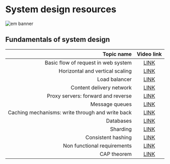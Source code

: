 # System design resources
![em banner](https://github.com/user-attachments/assets/e25cad4d-a31a-4924-acb9-01b2e9e22616)
## Fundamentals of system design 
|Topic name|Video link|
|---------:|:--------:|
|Basic flow of request in web system|[LINK](https://youtu.be/xuj62aOZLnE)|
|Horizontal and vertical scaling|[LINK](https://youtu.be/GZz-kApdhhg)|
|Load balancer|[LINK](https://youtu.be/4048SaWKM5s)|
|Content delivery network|[LINK](https://youtu.be/ivye3sieDbU)|
|Proxy servers: forward and reverse|[LINK](https://youtu.be/lyEpPkhK-5A)|
|Message queues|[LINK](https://youtu.be/XIzmkf6wGxs)|
|Caching mechanisms: write through and write back|[LINK](https://youtu.be/70Bbsh_vNMA)|
|Databases|[LINK](https://youtu.be/Ju4CazXTQks)|
|Sharding|[LINK](https://youtu.be/FYm5Zimcu6c)|
|Consistent hashing|[LINK](https://youtu.be/5q0gZ6WczUA)|
|Non functional requirements|[LINK](https://youtu.be/Okg413K7Q2E)|
|CAP theorem|[LINK](https://youtu.be/PnPULsHl_I8)|
